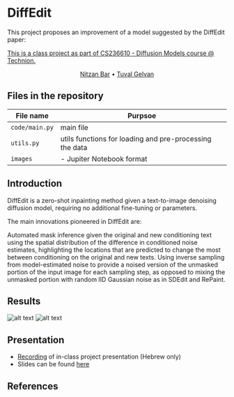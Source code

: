 # DiffEdit

This project proposes an improvement of a model suggested by the DiffEdit paper: 
<a href=https://arxiv.org/pdf/2210.11427.pdf>

This is a class project as part of CS236610 - Diffusion Models course @ Technion.  

<p align="center">
    <a href="https://www.linkedin.com/in/nitzan-bar-9ab896146/">Nitzan Bar</a>  •  
    <a href="(https://www.linkedin.com/in/tuval-gelvan-ab87b4136/)">Tuval Gelvan</a>
</p>


## Files in the repository
|File name         | Purpsoe |
|----------------------|------|
|`code/main.py`| main file|
|`utils.py`| utils functions for loading and pre-processing the data|
|`images`|  - Jupiter Notebook format|


## Introduction
DiffEdit is a zero-shot inpainting method given a text-to-image denoising diffusion model, requiring no additional fine-tuning or parameters.

The main innovations pioneered in DiffEdit are:

Automated mask inference given the original and new conditioning text using the spatial distribution of the difference in conditioned noise estimates, highlighting the locations that are predicted to change the most between conditioning on the original and new texts.
Using inverse sampling from model-estimated noise to provide a noised version of the unmasked portion of the input image for each sampling step, as opposed to mixing the unmasked portion with random IID Gaussian noise as in SDEdit and RePaint.


## Results

![alt text](https://github.com/NitzanShitrit/EEGClassification/blob/main/images/graphs.PNG)
![alt text](https://github.com/NitzanShitrit/EEGClassification/blob/main/images/table.PNG)


## Presentation
- [Recording](https://youtu.be/V5hxXmG1A9U) of in-class project presentation (Hebrew only)
- Slides can be found [here](https://github.com/NitzanShitrit/EEGClassification/blob/main/slides.pptx)

## References
